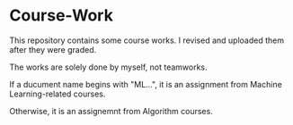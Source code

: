 # Course-Work

This repository contains some course works. I revised and uploaded them after they were graded.

The works are solely done by myself, not teamworks.

If a ducument name begins with "ML...", it is an assignment from Machine Learning-related courses.

Otherwise, it is an assignemnt from Algorithm courses.
